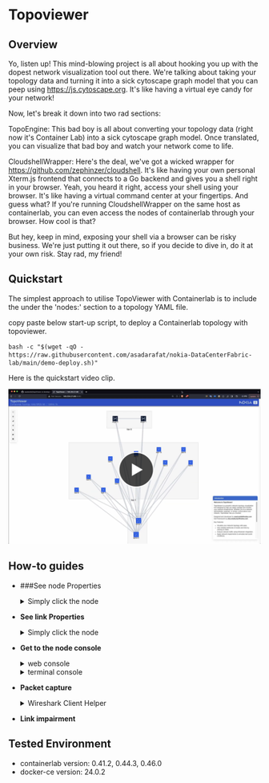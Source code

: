 # Topoviewer

## Overview
Yo, listen up! This mind-blowing project is all about hooking you up with the dopest network visualization tool out there. We're talking about taking your topology data and turning it into a sick cytoscape graph model that you can peep using https://js.cytoscape.org. It's like having a virtual eye candy for your network!

Now, let's break it down into two rad sections:

TopoEngine: This bad boy is all about converting your topology data (right now it's Container Lab) into a sick cytoscape graph model. Once translated, you can visualize that bad boy and watch your network come to life.

CloudshellWrapper: Here's the deal, we've got a wicked wrapper for https://github.com/zephinzer/cloudshell. It's like having your own personal Xterm.js frontend that connects to a Go backend and gives you a shell right in your browser. Yeah, you heard it right, access your shell using your browser. It's like having a virtual command center at your fingertips. And guess what? If you're running CloudshellWrapper on the same host as containerlab, you can even access the nodes of containerlab through your browser. How cool is that?

But hey, keep in mind, exposing your shell via a browser can be risky business. We're just putting it out there, so if you decide to dive in, do it at your own risk. Stay rad, my friend!


## Quickstart
The simplest approach to utilise TopoViewer with Containerlab is to include the under the 'nodes:' section to a topology YAML file.

copy paste below start-up script, to deploy a Containerlab topology with topoviewer.

```Shell
bash -c "$(wget -qO - https://raw.githubusercontent.com/asadarafat/nokia-DataCenterFabric-lab/main/demo-deploy.sh)"
```

Here is the quickstart video clip.

<div align="left" width="100%" height="365" >
  <a href="https://www.youtube.com/watch?v=na6M1Zfum4o"><img src="https://github.com/asadarafat/topoViewer/blob/development/docs/image/topoViewer-quickstart.png" alt="TopoViewer - Quickstart video clip"></a>
</div>



## How-to guides

* ###See node Properties

  <details>
    <summary>Simply click the node</summary>
    <img src="https://github.com/asadarafat/topoViewer/blob/development/docs/image/topoViewer-nodeProperties.gif"/>
  </details>

* **See link Properties**

    <details>
    <summary>Simply click the node</summary>
    <img src="https://github.com/asadarafat/topoViewer/blob/development/docs/image/topoViewer-linkProperties.gif"/>
  </details>

* **Get to the node console**
  
    <details>
      <summary>web console</summary>
      <img src="https://github.com/asadarafat/topoViewer/blob/development/docs/image/topoViewer-nodeWebConsole.gif"/>
    </details>

    <details>
      <summary>terminal console</summary>
      <img src="https://github.com/asadarafat/topoViewer/blob/development/docs/image/topoViewer-nodeTerminalConsole.gif"/>
    </details>


* **Packet capture**

    <details>
      <summary>
        Wireshark Client Helper
      </summary>
      <p>There are two type of suported client here, Windows version and MAC version, both of the clients can be find in "Setting Menu, TopoViewer Helper App". Once the Wireshark client helper installed, simply click Cross Launch Button in link Properties.
      </p>
      <p>
        Using Windows version of Wireshark Client Helper:
          <ul>
            <li> Download and install the Windows version of Wireshark Client Helper. </li>
            <li> Ensure PowerShell installed in Windows client side </li>
            <li> Ensure the Wireshark is installed in client side, from client side, otherwise the password need tobe entered manually </li>
            <li> Setup SSH keyless access to ContainerLab host </li>
            <li> Copy clabcapture.bat and clab-capture.reg into C:\Program Files\clab-client </li>
            <li> Merge clab-capture.reg into Windows Registry, simply double click it. </li>
          </ul>
        </p>
        <p>
          Using MAC version of Wireshark Client Helper:
          <ul>
            <li> Download and install the MAC version of Wireshark Client Help, extract and copy the app into /Applications folder  </li>
            <li> Ensure iTerm installed in MAC client side </li>
            <li> Ensure the Wireshark is installed in client side. </li>
            <li> Setup SSH keyless access to ContainerLab host from client side, otherwise the password need tobe entered manually </li>
            <li> From link properties, click Capture Source/Target Endpoint cross-launch button 
                <img src="https://github.com/asadarafat/topoViewer/blob/development/docs/image/topoViewer-WiresharkHelperApp-MAC.gif"/> 
                </li>
          </ul>
        </p>
    </details>

* **Link impairment**




## Tested Environment
- containerlab version:  0.41.2, 0.44.3, 0.46.0
- docker-ce version: 24.0.2
